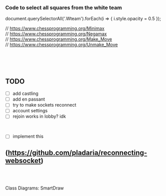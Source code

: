 ### Code to select all squares from the white team
document.querySelectorAll('.Wteam').forEach(i => { i.style.opacity = 0.5 });

// https://www.chessprogramming.org/Minimax
<br>
// https://www.chessprogramming.org/Negamax
<br>
// https://www.chessprogramming.org/Make_Move
<br>
// https://www.chessprogramming.org/Unmake_Move

<br><br><br>

## TODO
- [ ] add castling
- [ ] add en passant
- [ ] try to make sockets reconnect
- [ ] account settings
- [ ] rejoin works in lobby? idk

<br>

- [ ] implement this
## (https://github.com/pladaria/reconnecting-websocket)

<br><br>

Class Diagrams: SmartDraw